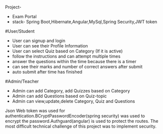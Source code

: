 Project- 
- Exam Portal
- stack- Spring Boot,Hibernate,Angular,MySql,Spring Security,JWT token

#User/Student
- User can signup and login
- User can see their Profile Information
- User can select Quiz based on Category (If it is active)
- follow the instructions and can attempt multiple times
- answer the questions within the time because there is a timer
- can see their marks and number of correct answers after submit
- auto submit after time has finished

#Admin/Teacher
- Admin can add Category, add Quizzes based on Category
- Admin can add Questions based on Quiz-topic
- Admin can view,update,delete Category, Quiz and Questions

Json Web token was used for authentication.BCryptPasswordEncoder(spring security) was used to encrypt the password.Authguard(angular) is used to protect the routes.
The most difficult technical challenge of this project was to implement security.
